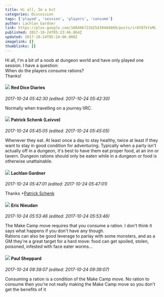 ```yaml
---
title: Hi all, Im a bit
categories: Discussion
tags: ['played', 'session', 'players', 'consume']
author: Lachlan Gardner
link: https://plus.google.com/108406723425439404609/posts/irAYQTkfeML
published: 2017-10-24T05:23:46.864Z
updated: 2017-10-24T05:24:06.000Z
imagelink: []
thumblinks: []
---
```


Hi all, I&#39;m a bit of a noob at dungeon world and have only played one session. I have a question:<br />When do the players consume rations?<br />Thanks!
<div id='comment z13rxn1w2qzdvhabu04cehq5npfdgtabzgk'>
  <h4><img src='{{site.baseurl}}//images/avatars/100662698267895582168_photo.jpg'> Red Dice Diaries</h4>
      <p><cite>2017-10-24 05:42:30 (edited: 2017-10-24 05:42:30)</cite></p>
        <p>Normally when travelling on a journey IIRC.</p>
</div>
        

<div id='comment z13rxn1w2qzdvhabu04cehq5npfdgtabzgk'>
  <h4><img src='{{site.baseurl}}//images/avatars/117601525779363207299_photo.jpg'> Patrick Schenk (Leivve)</h4>
      <p><cite>2017-10-24 05:45:05 (edited: 2017-10-24 05:45:05)</cite></p>
        <p>Whenever they eat. At least once a day to stay healthy, twice at least if they want to stay in good condition for adventuring. Typically when a party isn&#39;t actually off in a dungeon, it&#39;s best to have them eat proper food, at an inn or tavern. Dungeon rations should only be eaten while in a dungeon or food is otherwise unattainable.</p>
</div>
        

<div id='comment z13rxn1w2qzdvhabu04cehq5npfdgtabzgk'>
  <h4><img src='{{site.baseurl}}//images/avatars/108406723425439404609_photo.jpg'> Lachlan Gardner</h4>
      <p><cite>2017-10-24 05:47:01 (edited: 2017-10-24 05:47:01)</cite></p>
        <p>Thanks <span class="proflinkWrapper"><span class="proflinkPrefix">+</span><a class="proflink" href="https://plus.google.com/117601525779363207299" oid="117601525779363207299">Patrick Schenk</a></span></p>
</div>
        

<div id='comment z13rxn1w2qzdvhabu04cehq5npfdgtabzgk'>
  <h4><img src='{{site.baseurl}}//images/avatars/112928858730524882505_photo.jpg'> Eric Nieudan</h4>
      <p><cite>2017-10-24 05:53:46 (edited: 2017-10-24 05:53:46)</cite></p>
        <p>The Make Camp move requires that you consume a ration. I don&#39;t think it says what happens if you don&#39;t have any though.<br />Rations can also be good leverage to parlay with some monsters, and as a GM they&#39;re a great target for a hard move: food can get spoiled, stolen, poisoned, infested with face eater worms...</p>
</div>
        

<div id='comment z13rxn1w2qzdvhabu04cehq5npfdgtabzgk'>
  <h4><img src='{{site.baseurl}}//images/avatars/104270786361487360726_photo.jpg'> Paul Sheppard</h4>
      <p><cite>2017-10-24 09:39:07 (edited: 2017-10-24 09:39:07)</cite></p>
        <p>Consuming a ration is a condition of the Make Camp move. No ration to consume then you&#39;re not really making the Make Camp move so you don&#39;t get the benefits of it</p>
</div>
        